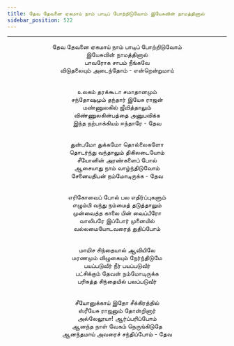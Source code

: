 ```yaml
---
title: தேவ தேவனை ஏகமாய் நாம் பாடிப் போற்றிடுவோம் இயேசுவின் நாமத்தினால்
sidebar_position: 522
---
```


---
<center>
தேவ தேவனை ஏகமாய் நாம் பாடிப் போற்றிடுவோம்<br/>
இயேசுவின் நாமத்தினால்<br/>
பாவரோக சாபம் நீங்கவே<br/>
விடுதலையும் அடைந்தோம் - என்றென்றுமாய்<br/><br/>

உலகம் தரக்கூடா சமாதானமும்<br/>
சந்தோஷமும் தந்தார் இயேசு ராஜன்<br/>
மண்ணுலகில் ஜீவித்தாலும்<br/>
விண்ணுலகின்பத்தை அனுபவிக்க<br/>
இந்த நற்பாக்கியம் ஈந்தாரே    - தேவ<br/><br/>

துன்பமோ துக்கமோ தொல்லைகளோ<br/>
தொடர்ந்து வந்தாலும் திகிலடையோம்<br/>
சீயோனின் அரண்களைப் போல்<br/>
ஆசையாது நாம் வாழ்ந்திடுவோம்<br/>
சேனையதிபன் நம்மோடிருக்க    - தேவ<br/><br/>

எரிகோவைப் போல் பல எதிர்ப்புகளும்<br/>
எழும்பி வந்து நம்மைத் தடுத்தாலும்<br/>
முன்வைத்த காலை பின் வைப்பீரோ<br/>
வாலிபரே இப்போர் முனையில்<br/>
வல்லமையோடவரைத் துதிப்போம்<br/><br/>

மாமிச சிந்தையால் ஆவியிலே<br/>
மரணமும் விழுகையும் நேர்ந்திடுமே<br/>
பயப்படுவீர் நீர் பயப்படுவீர்<br/>
பட்சிக்கும் தேவன் நம்மோடிருக்க<br/>
பரிசுத்த சிந்தையில் பலப்படுவீர்<br/><br/>

சீயோனுக்காய் இதோ சீக்கிரத்தில்<br/>
ஸ்ரீயேசு ராஜனும் தோன்றினார்<br/>
அல்லேலூயா! ஆர்ப்பரிப்போம்<br/>
ஆனந்த நாள் வேகம் நெருங்கிடுதே<br/>
ஆனந்தமாய் அவரைச் சந்திப்போம்    - தேவ
</center>